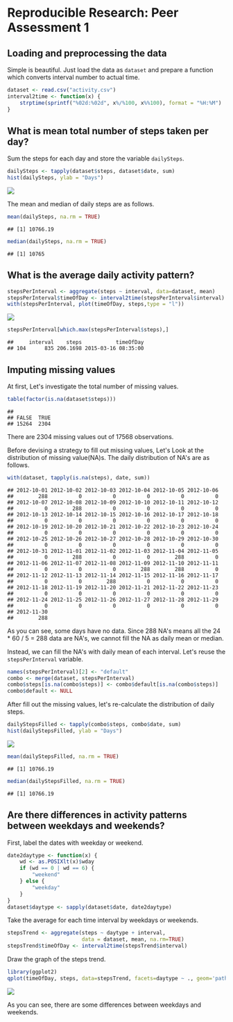 # Reproducible Research: Peer Assessment 1


## Loading and preprocessing the data
Simple is beautiful. Just load the data as `dataset`
and prepare a function which converts interval number to actual time.

```r
dataset <- read.csv("activity.csv")
interval2time <- function(x) {
    strptime(sprintf("%02d:%02d", x%/%100, x%%100), format = "%H:%M")
}
```

## What is mean total number of steps taken per day?
Sum the steps for each day and store the variable `dailySteps`.

```r
dailySteps <- tapply(dataset$steps, dataset$date, sum)
hist(dailySteps, ylab = "Days")
```

![](PA1_template_files/figure-html/unnamed-chunk-2-1.png) 

The mean and median of daily steps are as follows.

```r
mean(dailySteps, na.rm = TRUE)
```

```
## [1] 10766.19
```

```r
median(dailySteps, na.rm = TRUE)
```

```
## [1] 10765
```

## What is the average daily activity pattern?


```r
stepsPerInterval <- aggregate(steps ~ interval, data=dataset, mean)
stepsPerInterval$timeOfDay <- interval2time(stepsPerInterval$interval)
with(stepsPerInterval, plot(timeOfDay, steps,type = "l"))
```

![](PA1_template_files/figure-html/unnamed-chunk-4-1.png) 

```r
stepsPerInterval[which.max(stepsPerInterval$steps),]
```

```
##     interval    steps           timeOfDay
## 104      835 206.1698 2015-03-16 08:35:00
```

## Imputing missing values
At first, Let's investigate the total number of missing values.

```r
table(factor(is.na(dataset$steps)))
```

```
## 
## FALSE  TRUE 
## 15264  2304
```
There are 2304 missing values out of 17568 observations.

Before devising a strategy to fill out missing values,
Let's Look at the distribution of missing value(NA)s.
The daily distribution of NA's are as follows.

```r
with(dataset, tapply(is.na(steps), date, sum))
```

```
## 2012-10-01 2012-10-02 2012-10-03 2012-10-04 2012-10-05 2012-10-06 
##        288          0          0          0          0          0 
## 2012-10-07 2012-10-08 2012-10-09 2012-10-10 2012-10-11 2012-10-12 
##          0        288          0          0          0          0 
## 2012-10-13 2012-10-14 2012-10-15 2012-10-16 2012-10-17 2012-10-18 
##          0          0          0          0          0          0 
## 2012-10-19 2012-10-20 2012-10-21 2012-10-22 2012-10-23 2012-10-24 
##          0          0          0          0          0          0 
## 2012-10-25 2012-10-26 2012-10-27 2012-10-28 2012-10-29 2012-10-30 
##          0          0          0          0          0          0 
## 2012-10-31 2012-11-01 2012-11-02 2012-11-03 2012-11-04 2012-11-05 
##          0        288          0          0        288          0 
## 2012-11-06 2012-11-07 2012-11-08 2012-11-09 2012-11-10 2012-11-11 
##          0          0          0        288        288          0 
## 2012-11-12 2012-11-13 2012-11-14 2012-11-15 2012-11-16 2012-11-17 
##          0          0        288          0          0          0 
## 2012-11-18 2012-11-19 2012-11-20 2012-11-21 2012-11-22 2012-11-23 
##          0          0          0          0          0          0 
## 2012-11-24 2012-11-25 2012-11-26 2012-11-27 2012-11-28 2012-11-29 
##          0          0          0          0          0          0 
## 2012-11-30 
##        288
```

As you can see, some days have no data.
Since 288 NA's means all the 24 * 60 / 5 = 288 data are NA's,
we cannot fill the NA as daily mean or median.

Instead, we can fill the NA's with daily mean of each interval.
Let's reuse the `stepsPerInterval` variable.

```r
names(stepsPerInterval)[2] <- "default"
combo <- merge(dataset, stepsPerInterval)
combo$steps[is.na(combo$steps)] <- combo$default[is.na(combo$steps)]
combo$default <- NULL
```

After fill out the missing values,
let's re-calculate the distribution of daily steps.

```r
dailyStepsFilled <- tapply(combo$steps, combo$date, sum)
hist(dailyStepsFilled, ylab = "Days")
```

![](PA1_template_files/figure-html/unnamed-chunk-8-1.png) 

```r
mean(dailyStepsFilled, na.rm = TRUE)
```

```
## [1] 10766.19
```

```r
median(dailyStepsFilled, na.rm = TRUE)
```

```
## [1] 10766.19
```

## Are there differences in activity patterns between weekdays and weekends?
First, label the dates with weekday or weekend.

```r
date2daytype <- function(x) {
    wd <- as.POSIXlt(x)$wday
    if (wd == 0 | wd == 6) {
        "weekend"
    } else {
        "weekday"
    }
}
dataset$daytype <- sapply(dataset$date, date2daytype)
```

Take the average for each time interval by weekdays or weekends.

```r
stepsTrend <- aggregate(steps ~ daytype + interval,
                        data = dataset, mean, na.rm=TRUE)
stepsTrend$timeOfDay <- interval2time(stepsTrend$interval)
```

Draw the graph of the steps trend.

```r
library(ggplot2)
qplot(timeOfDay, steps, data=stepsTrend, facets=daytype ~ ., geom='path')
```

![](PA1_template_files/figure-html/unnamed-chunk-11-1.png) 

As you can see, there are some differences between weekdays and weekends.
